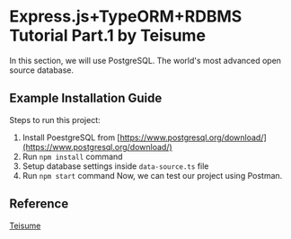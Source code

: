 # Express.js+TypeORM+RDBMS Tutorial Part.1 by Teisume
In this section, we will use PostgreSQL. The world's most advanced open source database.
## Example Installation Guide
Steps to run this project:
1. Install PoestgreSQL from [https://www.postgresql.org/download/](https://www.postgresql.org/download/)
1. Run `npm install` command
2. Setup database settings inside `data-source.ts` file
3. Run `npm start` command
Now, we can test our project using Postman.
## Reference
[Teisume](https://teisume.blogspot.com)